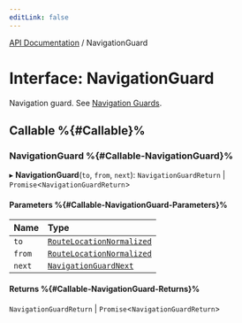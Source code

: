 ```yaml
---
editLink: false
---
```


[API Documentation](../index.md) / NavigationGuard

# Interface: NavigationGuard

Navigation guard. See [Navigation
Guards](/guide/advanced/navigation-guards.md).

## Callable %{#Callable}%

### NavigationGuard %{#Callable-NavigationGuard}%

▸ **NavigationGuard**(`to`, `from`, `next`): `NavigationGuardReturn` \| `Promise`<`NavigationGuardReturn`\>

#### Parameters %{#Callable-NavigationGuard-Parameters}%

| Name | Type |
| :------ | :------ |
| `to` | [`RouteLocationNormalized`](RouteLocationNormalized.md) |
| `from` | [`RouteLocationNormalized`](RouteLocationNormalized.md) |
| `next` | [`NavigationGuardNext`](NavigationGuardNext.md) |

#### Returns %{#Callable-NavigationGuard-Returns}%

`NavigationGuardReturn` \| `Promise`<`NavigationGuardReturn`\>

